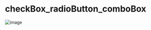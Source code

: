 # checkBox_radioButton_comboBox

![image](https://user-images.githubusercontent.com/114325862/223145125-3674886a-b452-48ca-a2fe-f2fddad5857b.png)

